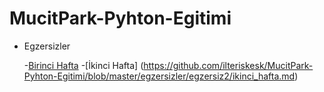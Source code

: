 # MucitPark-Pyhton-Egitimi

* Egzersizler

    -[Birinci Hafta](https://github.com/ilteriskesk/MucitPark-Pyhton-Egitimi/blob/master/egzersizler/egzersiz1/birinci_hafta.md)
    -[İkinci Hafta]
    (https://github.com/ilteriskesk/MucitPark-Pyhton-Egitimi/blob/master/egzersizler/egzersiz2/ikinci_hafta.md)
